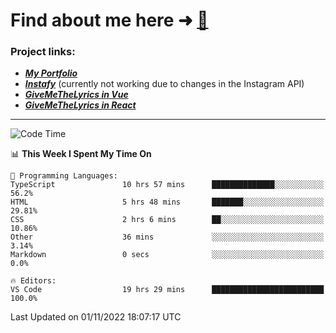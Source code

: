 # Find about me here ➜ [🧑](https://pauabella.dev)

### Project links:
- ***[My Portfolio](https://pauabella.dev)***
- ***[Instafy](https://instafy.me)*** (currently not working due to changes in the Instagram API)
- ***[GiveMeTheLyrics in Vue](https://lyrics.pauabella.dev)***
- ***[GiveMeTheLyrics in React](https://pauabella.dev/GiveMeTheLyrics)***

---
<!--START_SECTION:waka-->
![Code Time](http://img.shields.io/badge/Code%20Time-1%2C602%20hrs%2045%20mins-blue)

📊 **This Week I Spent My Time On** 

```text
💬 Programming Languages: 
TypeScript               10 hrs 57 mins      ██████████████░░░░░░░░░░░   56.2% 
HTML                     5 hrs 48 mins       ███████░░░░░░░░░░░░░░░░░░   29.81% 
CSS                      2 hrs 6 mins        ██░░░░░░░░░░░░░░░░░░░░░░░   10.86% 
Other                    36 mins             ░░░░░░░░░░░░░░░░░░░░░░░░░   3.14% 
Markdown                 0 secs              ░░░░░░░░░░░░░░░░░░░░░░░░░   0.0%

🔥 Editors: 
VS Code                  19 hrs 29 mins      █████████████████████████   100.0%

```


 Last Updated on 01/11/2022 18:07:17 UTC
<!--END_SECTION:waka-->
